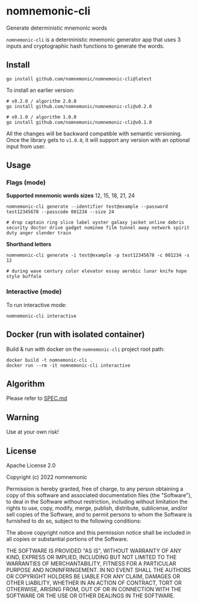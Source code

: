 # nomnemonic-cli

Generate deterministic mnemonic words

`nomnemonic-cli` is a deterministic mnemonic generator app that uses 3 inputs and cryptographic hash functions to generate the words.

## Install

```
go install github.com/nomnemonic/nomnemonic-cli@latest
```

To install an earlier version:
```
# v0.2.0 / algorithm 2.0.0
go install github.com/nomnemonic/nomnemonic-cli@v0.2.0

# v0.1.0 / algorithm 1.0.0
go install github.com/nomnemonic/nomnemonic-cli@v0.1.0
```

All the changes will be backward compatible with semantic versioning. Once the library gets to `v1.0.0`, it will support any version with an optional input from user.

## Usage

### Flags (mode)

**Supported mnemonic words sizes**
12, 15, 18, 21, 24

```
nomnemonic-cli generate --identifier test@example --password test12345678 --passcode 001234 --size 24

# drop captain ring slice label oyster galaxy jacket online debris security doctor drive gadget nominee film tunnel away network spirit duty anger slender train
```

**Shorthand letters**

```
nomnemonic-cli generate -i test@example -p test12345678 -c 001234 -s 12

# during wave century color elevator essay aerobic lunar knife hope style buffalo
```

### Interactive (mode)

To run interactive mode:
```
nomnemonic-cli interactive
```

## Docker (run with isolated container)

Build & run with docker on the `nomnemonic-cli` project root path:

```
docker build -t nomnemonic-cli .
docker run --rm -it nomnemonic-cli interactive
```

## Algorithm

Please refer to [SPEC.md](https://github.com/nomnemonic/nomnemonic/blob/main/SPEC.md)

## Warning

Use at your own risk!

## License

Apache License 2.0

Copyright (c) 2022 nomnemonic

Permission is hereby granted, free of charge, to any person obtaining a copy of this software and associated documentation files (the "Software"), to deal in the Software without restriction, including without limitation the rights to use, copy, modify, merge, publish, distribute, sublicense, and/or sell copies of the Software, and to permit persons to whom the Software is furnished to do so, subject to the following conditions:

The above copyright notice and this permission notice shall be included in all copies or substantial portions of the Software.

THE SOFTWARE IS PROVIDED "AS IS", WITHOUT WARRANTY OF ANY KIND, EXPRESS OR IMPLIED, INCLUDING BUT NOT LIMITED TO THE WARRANTIES OF MERCHANTABILITY, FITNESS FOR A PARTICULAR PURPOSE AND NONINFRINGEMENT. IN NO EVENT SHALL THE AUTHORS OR COPYRIGHT HOLDERS BE LIABLE FOR ANY CLAIM, DAMAGES OR OTHER LIABILITY, WHETHER IN AN ACTION OF CONTRACT, TORT OR OTHERWISE, ARISING FROM, OUT OF OR IN CONNECTION WITH THE SOFTWARE OR THE USE OR OTHER DEALINGS IN THE SOFTWARE.
